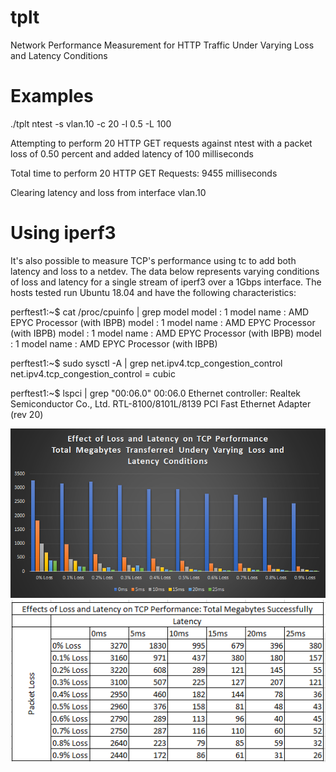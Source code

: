 # tplt
Network Performance Measurement for HTTP Traffic Under Varying Loss and Latency Conditions

# Examples
./tplt ntest -s vlan.10 -c 20 -l 0.5 -L 100

Attempting to perform 20 HTTP GET requests against ntest with a packet loss of 0.50 percent and added latency of 100 milliseconds

Total time to perform 20 HTTP GET Requests: 9455 milliseconds

Clearing latency and loss from interface vlan.10

# Using iperf3

It's also possible to measure TCP's performance using tc to add both latency and loss to a netdev.  The data below represents varying conditions of loss and latency for a single stream of iperf3 over a 1Gbps interface.  The hosts tested run Ubuntu 18.04 and have the following characteristics:

perftest1:~$ cat /proc/cpuinfo | grep model
model           : 1
model name      : AMD EPYC Processor (with IBPB)
model           : 1
model name      : AMD EPYC Processor (with IBPB)
model           : 1
model name      : AMD EPYC Processor (with IBPB)
model           : 1
model name      : AMD EPYC Processor (with IBPB)

perftest1:~$ sudo sysctl -A | grep net.ipv4.tcp_congestion_control
net.ipv4.tcp_congestion_control = cubic

perftest1:~$ lspci | grep "00:06.0"
00:06.0 Ethernet controller: Realtek Semiconductor Co., Ltd. RTL-8100/8101L/8139 PCI Fast Ethernet Adapter (rev 20)

![Alt text](images/loss_graph.png?raw=true)
![Alt text](images/loss_table.png?raw=true)
